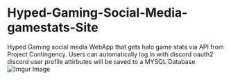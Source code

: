 # Hyped-Gaming-Social-Media-gamestats-Site
Hyped Gaming social media WebApp that gets halo game stats via API from Project Contingency. Users can automatically log in with discord oauth2 discord user profile attirbutes will be saved to a MYSQL Database
![Imgur Image](https://imgur.com/qvZXy8O.jpg)
